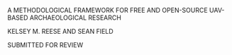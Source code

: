 A METHODOLOGICAL FRAMEWORK FOR FREE AND OPEN-SOURCE UAV-BASED ARCHAEOLOGICAL RESEARCH

KELSEY M. REESE AND SEAN FIELD

SUBMITTED FOR REVIEW
